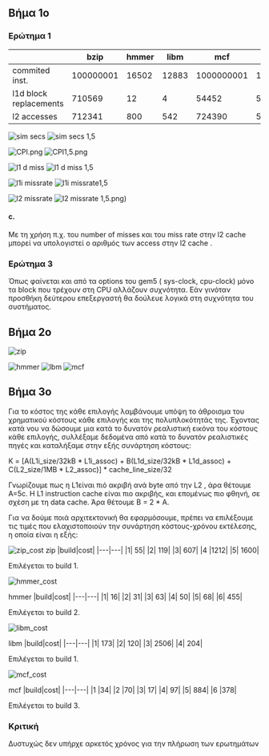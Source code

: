 ## Βήμα 1ο

 ### Ερώτημα 1
 
|   |bzip   | hmmer   | libm   | mcf  | sjeng |
|---|---|---|---|---|---|
|commited inst.  | 100000001  |16502   | 12883  |1000000001 |100000001|
| l1d block replacements  | 710569  |12   | 4  |54452   |5262377
|l2 accesses   | 712341| 800| 542 | 724390 | 526405|



![sim secs](https://github.com/username644/erg.Aoc2/blob/main/sim%20secs.png?raw=true)
![sim secs 1,5](https://github.com/username644/erg.Aoc2/blob/main/sim%20seconds%201,5.png?raw=true)

![CPI.png](https://github.com/username644/erg.Aoc2/blob/main/CPI.png?raw=true)
![CPI1,5.png](https://github.com/username644/erg.Aoc2/blob/main/CPI%201,5.png?raw=true)

![l1 d miss](https://github.com/username644/erg.Aoc2/blob/main/l1d%20missrate.png?raw=true)
![l1 d miss 1,5](https://github.com/username644/erg.Aoc2/blob/main/L1d%20missrate%201,5.png?raw=true)

![l1i missrate](https://github.com/username644/erg.Aoc2/blob/main/l1i%20missrate.png?raw=true)
![l1i missrate1,5](https://github.com/username644/erg.Aoc2/blob/main/L1i%20missrate%201,5.png?raw=true)

![l2 missrate](https://github.com/username644/erg.Aoc2/blob/main/l2%20missrate.png?raw=true)
![l2 missrate 1,5.png](https://github.com/username644/erg.Aoc2/blob/main/l2%20missrate%201,5.png?raw=true))

#### c. 
Με τη χρήση π.χ. του number of misses  και του miss rate  στην l2 cache μπορεί να υπολογιστεί ο αριθμός των access στην l2 cache .


### Eρώτημα 3
Όπως φαίνεται και από τα options του gem5 ( sys-clock, cpu-clock) μόνο τα block που τρέχουν στη CPU αλλάζουν συχνότητα. Εάν γινόταν προσθήκη δεύτερου επεξεργαστή θα δούλευε λογικά στη συχνότητα του συστήματος.



## Βήμα 2ο 
![zip](https://github.com/username644/erg.Aoc2/blob/main/zip%20eper.png?raw=true)
 
![hmmer](https://github.com/username644/erg.Aoc2/blob/main/hmmer%20exper.png?raw=true)
![lbm](https://github.com/username644/erg.Aoc2/blob/main/lbm%20exper.png?raw=true)
![mcf](https://github.com/username644/erg.Aoc2/blob/main/mcf%20exper.png?raw=true)




## Βήμα 3ο 


Για το κόστος της κάθε επιλογής λαμβάνουμε υπόψη το άθροισμα του χρηματικού κόστους κάθε επιλογής και της πολυπλοκότητάς της. Έχοντας κατά νου να δώσουμε μια κατά το δυνατόν ρεαλιστική εικόνα του κόστους κάθε επιλογής, συλλέξαμε δεδομένα από κατά το δυνατόν ρεαλιστικές πηγές και καταλήξαμε στην εξής συνάρτηση κόστους:

  Κ = [Α(L1i_size/32kB * L1i_assoc) + B(L1d_size/32kB * L1d_assoc) + C(L2_size/1MB * L2_assoc)] * cache_line_size/32


Γνωρίζουμε πως η L1είναι πιό ακριβή ανά byte από την  L2 , άρα θέτουμε A=5c. Η L1 instruction cache είναι πιο ακριβής, και επομένως πιο φθηνή, σε σχέση με τη data cache. Άρα θέτουμε Β = 2 * Α.

Για να δούμε ποιά αρχιτεκτονική θα εφαρμόσουμε, πρέπει να επιλέξουμε τις τιμές που ελαχιστοποιούν την συνάρτηση κόστους-χρόνου εκτέλεσης, η οποία είναι η εξής:


![zip_cost](https://github.com/username644/erg.Aoc2/blob/main/zip%20cost%20analysis.png?raw=true)
zip
|build|cost|
|---|---|
|1|	55|
|2|	119|
|3|	607|
|4	|1212|
|5|	1600|

Επιλέγεται το build 1.




![hmmer_cost](https://github.com/username644/erg.Aoc2/blob/main/hmmer%20cost%20analysis.png?raw=true)

hmmer
|build|cost|
|---|---|
|1|	16|
|2|	31|
|3|	63|
|4|	50|
|5|	68|
|6|	455|

Επιλέγεται το build 2.

![libm_cost](https://github.com/username644/erg.Aoc2/blob/main/libm%20cost%20analysis.png?raw=true)

libm
|build|cost|
|---|---|
|1|	173|
|2|	120|
|3|	2506|
|4|	204|

Επιλέγεται το build 1.


![mcf_cost](https://github.com/username644/erg.Aoc2/blob/main/mcf%20cost%20analysis.png?raw=true)

mcf
|build|cost|
|---|---|
|1	|34|
|2	|70|
|3|	17|
|4|	97|
|5|	884|
|6	|378|
 
 Επιλέγεται το build 3.



### Κριτική 

Δυστυχώς δεν υπήρχε αρκετός χρόνος για την πλήρωση των ερωτημάτων
